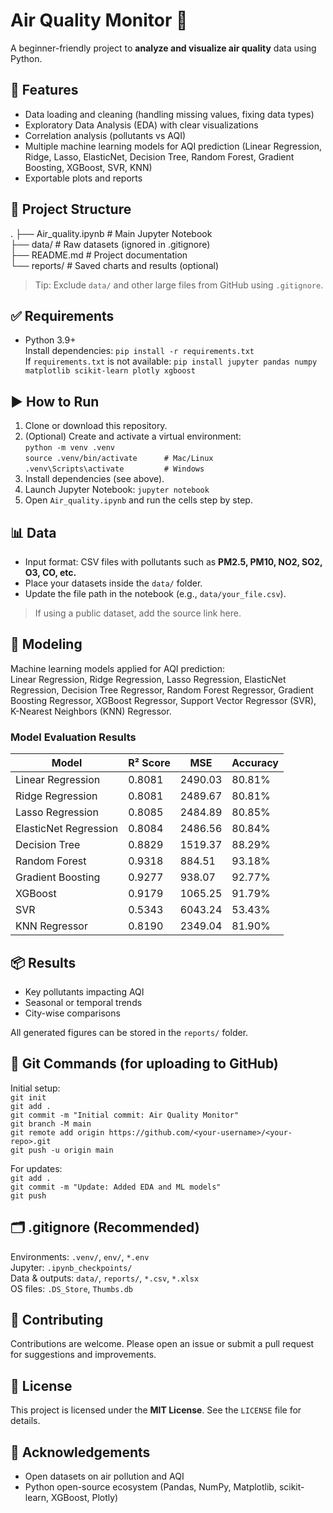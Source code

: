 # Air Quality Monitor 🫧
A beginner-friendly project to **analyze and visualize air quality** data using Python.

## 🔧 Features
* Data loading and cleaning (handling missing values, fixing data types)
* Exploratory Data Analysis (EDA) with clear visualizations
* Correlation analysis (pollutants vs AQI)
* Multiple machine learning models for AQI prediction (Linear Regression, Ridge, Lasso, ElasticNet, Decision Tree, Random Forest, Gradient Boosting, XGBoost, SVR, KNN)
* Exportable plots and reports

## 📁 Project Structure
.
├── Air_quality.ipynb        # Main Jupyter Notebook  
├── data/                    # Raw datasets (ignored in .gitignore)  
├── README.md                # Project documentation  
└── reports/                 # Saved charts and results (optional)  

> Tip: Exclude `data/` and other large files from GitHub using `.gitignore`.

## ✅ Requirements
* Python 3.9+  
Install dependencies: `pip install -r requirements.txt`  
If `requirements.txt` is not available: `pip install jupyter pandas numpy matplotlib scikit-learn plotly xgboost`

## ▶️ How to Run
1. Clone or download this repository.  
2. (Optional) Create and activate a virtual environment:  
`python -m venv .venv`  
`source .venv/bin/activate      # Mac/Linux`  
`.venv\Scripts\activate         # Windows`  
3. Install dependencies (see above).  
4. Launch Jupyter Notebook: `jupyter notebook`  
5. Open `Air_quality.ipynb` and run the cells step by step.

## 📊 Data
* Input format: CSV files with pollutants such as **PM2.5, PM10, NO2, SO2, O3, CO, etc.**  
* Place your datasets inside the `data/` folder.  
* Update the file path in the notebook (e.g., `data/your_file.csv`).  
> If using a public dataset, add the source link here.

## 🧠 Modeling
Machine learning models applied for AQI prediction:  
Linear Regression, Ridge Regression, Lasso Regression, ElasticNet Regression, Decision Tree Regressor, Random Forest Regressor, Gradient Boosting Regressor, XGBoost Regressor, Support Vector Regressor (SVR), K-Nearest Neighbors (KNN) Regressor.

### Model Evaluation Results
| Model                | R² Score | MSE      | Accuracy |
|---------------------|----------|----------|----------|
| Linear Regression    | 0.8081   | 2490.03  | 80.81%   |
| Ridge Regression     | 0.8081   | 2489.67  | 80.81%   |
| Lasso Regression     | 0.8085   | 2484.89  | 80.85%   |
| ElasticNet Regression| 0.8084   | 2486.56  | 80.84%   |
| Decision Tree        | 0.8829   | 1519.37  | 88.29%   |
| Random Forest        | 0.9318   | 884.51   | 93.18%   |
| Gradient Boosting    | 0.9277   | 938.07   | 92.77%   |
| XGBoost              | 0.9179   | 1065.25  | 91.79%   |
| SVR                  | 0.5343   | 6043.24  | 53.43%   |
| KNN Regressor        | 0.8190   | 2349.04  | 81.90%   |

## 📦 Results
* Key pollutants impacting AQI  
* Seasonal or temporal trends  
* City-wise comparisons  

All generated figures can be stored in the `reports/` folder.

## 🧪 Git Commands (for uploading to GitHub)
Initial setup:  
`git init`  
`git add .`  
`git commit -m "Initial commit: Air Quality Monitor"`  
`git branch -M main`  
`git remote add origin https://github.com/<your-username>/<your-repo>.git`  
`git push -u origin main`  

For updates:  
`git add .`  
`git commit -m "Update: Added EDA and ML models"`  
`git push`

## 🗂️ .gitignore (Recommended)
Environments: `.venv/`, `env/`, `*.env`  
Jupyter: `.ipynb_checkpoints/`  
Data & outputs: `data/`, `reports/`, `*.csv`, `*.xlsx`  
OS files: `.DS_Store`, `Thumbs.db`

## 🤝 Contributing
Contributions are welcome. Please open an issue or submit a pull request for suggestions and improvements.

## 📝 License
This project is licensed under the **MIT License**. See the `LICENSE` file for details.

## 🙏 Acknowledgements
* Open datasets on air pollution and AQI  
* Python open-source ecosystem (Pandas, NumPy, Matplotlib, scikit-learn, XGBoost, Plotly)

